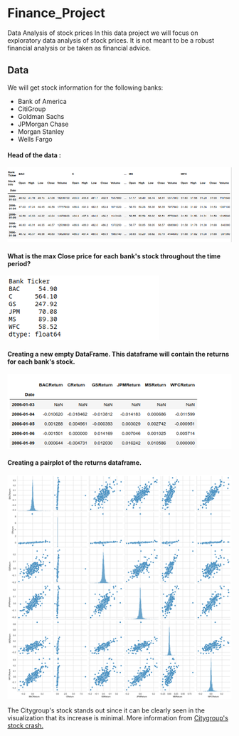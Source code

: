 # Finance_Project
Data Analysis of stock prices
In this data project we will focus on exploratory data analysis of stock prices. It is not meant to be a robust financial analysis or be taken as financial advice.

## Data

We will get stock information for the following banks:

<ul>

<li>Bank of America</li>
<li>CitiGroup</li>
<li>Goldman Sachs</li>
<li>JPMorgan Chase</li>
<li>Morgan Stanley</li>
<li>Wells Fargo</li>

</ul>

#### Head of the data :

![](Images/Plot1.png)

#### What is the max Close price for each bank's stock throughout the time period?

![](Images/Plot2.png)

#### Creating a new empty DataFrame. This dataframe will contain the returns for each bank's stock.

![](Images/Plot3.png)

#### Creating a pairplot of the returns dataframe.

![](Images/Plot4.png)

The Citygroup's stock stands out since it can be clearly seen in the visualization that its increase is minimal. More information from [Citygroup's stock crash.](https://en.wikipedia.org/wiki/Citigroup#November_2008.2C_Collapse_.26_US_Government_Intervention_.28part_of_the_Global_Financial_Crisis.29)
